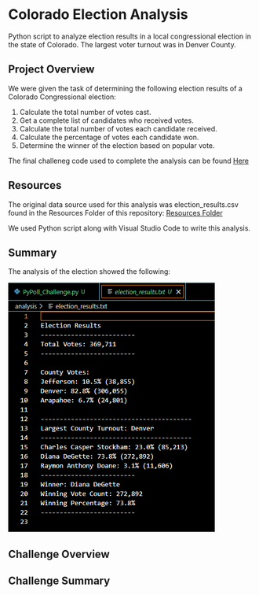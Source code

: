 # Colorado Election Analysis
  Python script to analyze election results in a local congressional election in the state of Colorado. The largest voter turnout was in Denver County.  
  
## Project Overview
We were given the task of determining the following election results of a Colorado Congressional election:

1. Calculate the total number of votes cast.
2. Get a complete list of candidates who received votes.
3. Calculate the total number of votes each candidate received.
4. Calculate the percentage of votes each candidate won.
5. Determine the winner of the election based on popular vote.

The final challeneg code used to complete the analysis can be found [Here](https://github.com/JonathanBrown003/Election_Analysis/blob/main/PyPoll_Challenge.py)

## Resources
 The original data source used for this analysis was election_results.csv found in the Resources Folder of this repository: [Resources Folder](https://github.com/JonathanBrown003/Election_Analysis/tree/main/Resources) 
 
 We used Python script along with Visual Studio Code to write this analysis.
 
## Summary
The analysis of the election showed the following:

![](https://raw.githubusercontent.com/JonathanBrown003/Election_Analysis/main/Election_Results_Capture.PNG)

## Challenge Overview

## Challenge Summary
